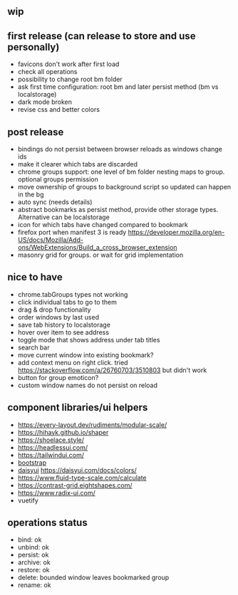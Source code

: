 ## wip

## first release (can release to store and use personally)
- favicons don't work after first load
- check all operations
- possibility to change root bm folder
- ask first time configuration: root bm and later persist method (bm vs localstorage)
- dark mode broken
- revise css and better colors

## post release
- bindings do not persist between browser reloads as windows change ids
- make it clearer which tabs are discarded
- chrome groups support: one level of bm folder nesting maps to group. optional groups permission
- move ownership of groups to background script so updated can happen in the bg
- auto sync (needs details)
- abstract bookmarks as persist method, provide other storage types. Alternative can be localstorage
- icon for which tabs have changed compared to bookmark
- firefox port when manifest 3 is ready https://developer.mozilla.org/en-US/docs/Mozilla/Add-ons/WebExtensions/Build_a_cross_browser_extension
- masonry grid for groups. or wait for grid implementation

## nice to have
- chrome.tabGroups types not working
- click individual tabs to go to them
- drag & drop functionality
- order windows by last used
- save tab history to localstorage
- hover over item to see address
- toggle mode that shows address under tab titles
- search bar
- move current window into existing bookmark?
- add context menu on right click. tried https://stackoverflow.com/a/26760703/3510803 but didn't work 
- button for group emoticon?
- custom window names do not persist on reload
  
## component libraries/ui helpers
- https://every-layout.dev/rudiments/modular-scale/
- https://hihayk.github.io/shaper
- https://shoelace.style/
- https://headlessui.com/
- https://tailwindui.com/
- [bootstrap](https://getbootstrap.com/docs/5.3/examples/)
- [daisyui](https://daisyui.com/theme-generator/) https://daisyui.com/docs/colors/
- https://www.fluid-type-scale.com/calculate
- https://contrast-grid.eightshapes.com/
- https://www.radix-ui.com/
- vuetify


## operations status
- bind: ok
- unbind: ok
- persist: ok
- archive: ok
- restore: ok
- delete: bounded window leaves bookmarked group
- rename: ok